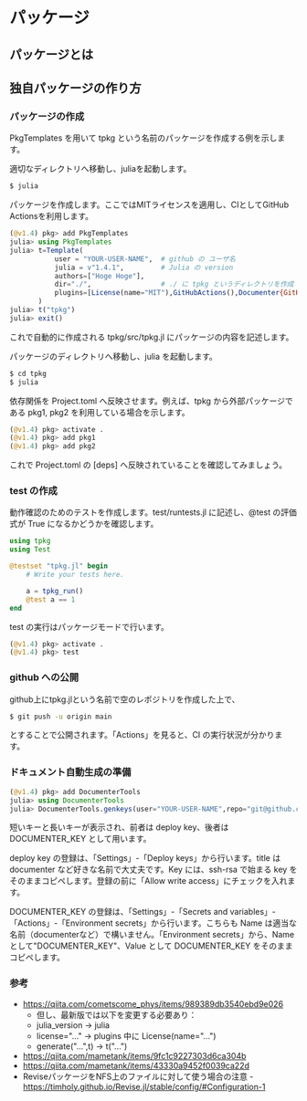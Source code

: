 # パッケージ

## パッケージとは


## 独自パッケージの作り方

### パッケージの作成
PkgTemplates を用いて tpkg という名前のパッケージを作成する例を示します。

適切なディレクトリへ移動し、juliaを起動します。

```bash
$ julia
```

パッケージを作成します。ここではMITライセンスを適用し、CIとしてGitHub Actionsを利用します。

```Julia
(@v1.4) pkg> add PkgTemplates
julia> using PkgTemplates
julia> t=Template(
           user = "YOUR-USER-NAME",  # github の ユーザ名
           julia = v"1.4.1",         # Julia の version
           authors=["Hoge Hoge"],
           dir="./",                 # ./ に tpkg というディレクトリを作成
           plugins=[License(name="MIT"),GitHubActions(),Documenter{GitHubActions}()]
       )
julia> t("tpkg")
julia> exit()
```

これで自動的に作成される tpkg/src/tpkg.jl にパッケージの内容を記述します。

パッケージのディレクトリへ移動し、julia を起動します。

```bash
$ cd tpkg
$ julia
```

依存関係を Project.toml へ反映させます。例えば、tpkg から外部パッケージである pkg1, pkg2 を利用している場合を示します。

```Julia
(@v1.4) pkg> activate .
(@v1.4) pkg> add pkg1
(@v1.4) pkg> add pkg2
```

これで Project.toml の [deps] へ反映されていることを確認してみましょう。

### test の作成
動作確認のためのテストを作成します。test/runtests.jl に記述し、@test の評価式が True になるかどうかを確認します。

```Julia
using tpkg
using Test

@testset "tpkg.jl" begin
    # Write your tests here.

    a = tpkg_run()
    @test a == 1
end
```

test の実行はパッケージモードで行います。

```Julia
(@v1.4) pkg> activate .
(@v1.4) pkg> test
```

### github への公開
github上にtpkg.jlという名前で空のレポジトリを作成した上で、

```bash
$ git push -u origin main
```

とすることで公開されます。「Actions」を見ると、CI の実行状況が分かります。

### ドキュメント自動生成の準備

```Julia
(@v1.4) pkg> add DocumenterTools
julia> using DocumenterTools
julia> DocumenterTools.genkeys(user="YOUR-USER-NAME",repo="git@github.com:YOUR-USER-NAME/tpkg.git")
```

短いキーと長いキーが表示され、前者は deploy key、後者は DOCUMENTER_KEY として用います。

deploy key の登録は、「Settings」-「Deploy keys」から行います。title は documenter など好きな名前で大丈夫です。Key には、ssh-rsa で始まる key をそのままコピペします。登録の前に「Allow write access」にチェックを入れます。

DOCUMENTER_KEY の登録は、「Settings」-「Secrets and variables」-「Actions」-「Environment secrets」から行います。こちらも Name は適当な名前（documenterなど）で構いません。「Environment secrets」から、Name として"DOCUMENTER_KEY"、Value として DOCUMENTER_KEY をそのままコピペします。


<!--

### githubへ公開したパッケージのadd
```Julia
 pkg> add https://github.com/hoge/Hoge.jl
 pkg> add https://github.com/hoge/Hoge.jl#v0.1.0    # ←tagを指定する場合
```
又は
```Julia
 Pkg.add(PackageSpec(url="https://github.com/hoge/Hoge.jl"))
 Pkg.add(PackageSpec(url="https://github.com/hoge/Hoge.jl",rev="v0.1.0"))
```

### パッケージのバージョンを上げる
- uuid生成
```Julia
 pkg> add UUIDs
 julia> using UUIDs
 julia> uuid4()
```
- Project.tomlを編集
  - uuid, version を修正
- コミット
  - git push
  - git tag v0.1.2
  - git push origin v0.1.2
- パッケージをrm & add
```Julia
pkg> rm Hoge
 pkg> add https://github.com/hoge/Hoge.jl#v0.1.2
```
-->


### 参考
- https://qiita.com/cometscome_phys/items/989389db3540ebd9e026
  - 但し、最新版では以下を変更する必要あり：
  - julia_version → julia
  - license="..." → plugins 中に License(name="...")
  - generate("...",t) → t("...")
- https://qiita.com/mametank/items/9fc1c9227303d6ca304b
- https://qiita.com/mametank/items/43330a9452f0039ca22d
- ReviseパッケージをNFS上のファイルに対して使う場合の注意
  -https://timholy.github.io/Revise.jl/stable/config/#Configuration-1

